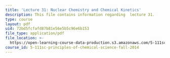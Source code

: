 ```yaml
---
title: 'Lecture 31: Nuclear Chemistry and Chemical Kinetics'
description: This file contains information regarding  lecture 31.
type: course
layout: pdf
uid: 72bd5fcfafd87b81e56e5b5c96e6b153
file_type: application/pdf
file_location: >-
  https://open-learning-course-data-production.s3.amazonaws.com/5-111sc-principles-of-chemical-science-fall-2014/72bd5fcfafd87b81e56e5b5c96e6b153_MIT5_111F14_Lecture31.pdf
course_id: 5-111sc-principles-of-chemical-science-fall-2014
---
```

